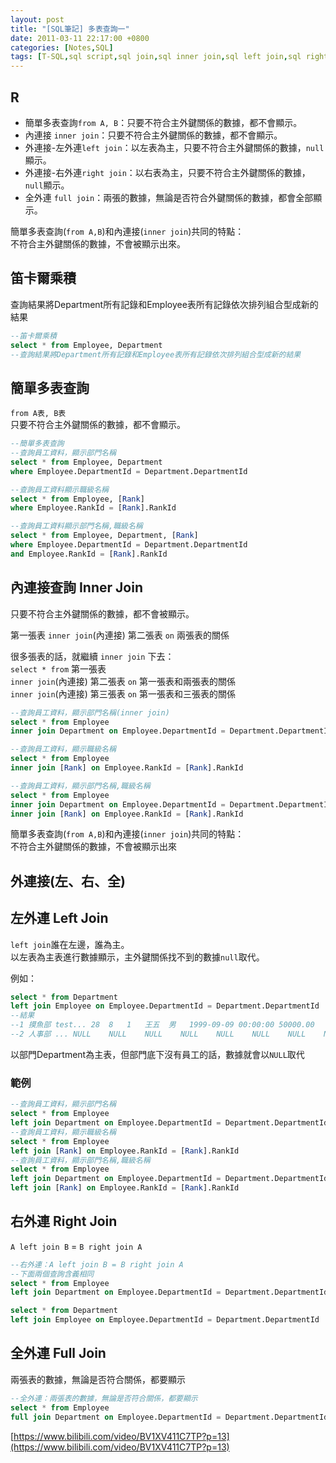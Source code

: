 ```yaml
---
layout: post
title: "[SQL筆記] 多表查詢一"
date: 2011-03-11 22:17:00 +0800
categories: [Notes,SQL]
tags: [T-SQL,sql script,sql join,sql inner join,sql left join,sql right join,sql full join]
---
```


## R
- 簡單多表查詢`from A, B`：只要不符合主外鍵關係的數據，都不會顯示。
- 內連接 `inner join`：只要不符合主外鍵關係的數據，都不會顯示。
- 外連接-左外連`left join`：以左表為主，只要不符合主外鍵關係的數據，`null`顯示。
- 外連接-右外連`right join`：以右表為主，只要不符合主外鍵關係的數據，`null`顯示。
- 全外連 `full join`：兩張的數據，無論是否符合外鍵關係的數據，都會全部顯示。

簡單多表查詢(`from A,B`)和內連接(`inner join`)共同的特點：  
不符合主外鍵關係的數據，不會被顯示出來。

## 笛卡爾乘積
查詢結果將Department所有記錄和Employee表所有記錄依次排列組合型成新的結果
```sql
--笛卡爾乘積
select * from Employee, Department
--查詢結果將Department所有記錄和Employee表所有記錄依次排列組合型成新的結果
```

## 簡單多表查詢
`from A表, B表`     
只要不符合主外鍵關係的數據，都不會顯示。

```sql
--簡單多表查詢
--查詢員工資料，顯示部門名稱
select * from Employee, Department 
where Employee.DepartmentId = Department.DepartmentId

--查詢員工資料顯示職級名稱
select * from Employee, [Rank]
where Employee.RankId = [Rank].RankId

--查詢員工資料顯示部門名稱,職級名稱
select * from Employee, Department, [Rank]
where Employee.DepartmentId = Department.DepartmentId
and Employee.RankId = [Rank].RankId
```

## 內連接查詢 Inner Join
只要不符合主外鍵關係的數據，都不會被顯示。      

第一張表 `inner join`(內連接) 第二張表 `on` 兩張表的關係

很多張表的話，就繼續 `inner join` 下去：        
`select * from` 第一張表    
`inner join`(內連接) 第二張表 `on` 第一張表和兩張表的關係   
`inner join`(內連接) 第三張表 `on` 第一張表和三張表的關係   

```sql
--查詢員工資料，顯示部門名稱(inner join)
select * from Employee 
inner join Department on Employee.DepartmentId = Department.DepartmentId

--查詢員工資料，顯示職級名稱
select * from Employee
inner join [Rank] on Employee.RankId = [Rank].RankId

--查詢員工資料，顯示部門名稱,職級名稱
select * from Employee
inner join Department on Employee.DepartmentId = Department.DepartmentId
inner join [Rank] on Employee.RankId = [Rank].RankId
```

簡單多表查詢(`from A,B`)和內連接(`inner join`)共同的特點：  
不符合主外鍵關係的數據，不會被顯示出來

## 外連接(左、右、全)
## 左外連 Left Join
`left join`誰在左邊，誰為主。  
以左表為主表進行數據顯示，主外鍵關係找不到的數據`null`取代。    

例如：
```sql
select * from Department
left join Employee on Employee.DepartmentId = Department.DepartmentId
--結果
--1 摸魚部	test...	28	8	1	王五	男	1999-09-09 00:00:00	50000.00	098899900 2023-05-08 00:11:00
--2	人事部	...	NULL	NULL	NULL	NULL	NULL	NULL	NULL	NULL	NULL	NULL
```
以部門Department為主表，但部門底下沒有員工的話，數據就會以`NULL`取代

### 範例

```sql
--查詢員工資料，顯示部門名稱
select * from Employee
left join Department on Employee.DepartmentId = Department.DepartmentId
--查詢員工資料，顯示職級名稱
select * from Employee
left join [Rank] on Employee.RankId = [Rank].RankId
--查詢員工資料，顯示部門名稱,職級名稱
select * from Employee
left join Department on Employee.DepartmentId = Department.DepartmentId
left join [Rank] on Employee.RankId = [Rank].RankId
```

## 右外連 Right Join
`A left join B` = `B right join A`

```sql
--右外連：A left join B = B right join A
--下面兩個查詢含義相同
select * from Employee
left join Department on Employee.DepartmentId = Department.DepartmentId

select * from Department
left join Employee on Employee.DepartmentId = Department.DepartmentId
```

## 全外連 Full Join
兩張表的數據，無論是否符合關係，都要顯示

```sql
--全外連：兩張表的數據，無論是否符合關係，都要顯示
select * from Employee
full join Department on Employee.DepartmentId = Department.DepartmentId
```
[https://www.bilibili.com/video/BV1XV411C7TP?p=13](https://www.bilibili.com/video/BV1XV411C7TP?p=13)